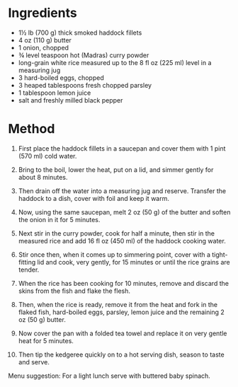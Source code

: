 Ingredients
===========

* 1½ lb (700 g) thick smoked haddock fillets
* 4 oz (110 g) butter
* 1 onion, chopped
* ¾ level teaspoon hot (Madras) curry powder
* long-grain white rice measured up to the 8 fl oz (225 ml) level in a measuring jug
* 3 hard-boiled eggs, chopped
* 3 heaped tablespoons fresh chopped parsley
* 1 tablespoon lemon juice
* salt and freshly milled black pepper


Method
======

1. 	First place the haddock fillets in a saucepan and cover them with 1 pint (570 ml) cold water. 

2. 	Bring to the boil, lower the heat, put on a lid, and simmer gently for about 8 minutes. 

3. 	Then drain off the water into a measuring jug and reserve. Transfer the haddock to a dish, cover with foil and keep it warm.

4. 	Now, using the same saucepan, melt 2 oz (50 g) of the butter and soften the onion in it for 5 minutes. 

5. 	Next stir in the curry powder, cook for half a minute, then stir in the measured rice and add 16 fl oz (450 ml) 
	of the haddock cooking water. 

6. 	Stir once then, when it comes up to simmering point, cover with a tight-fitting lid and cook,
	 very gently, for 15 minutes or until the rice grains are tender.

7. 	When the rice has been cooking for 10 minutes, remove and discard the skins from the fish and flake the flesh. 

8. 	Then, when the rice is ready, remove it from the heat and fork in the flaked fish, hard-boiled eggs, parsley, 
	lemon juice and the remaining 2 oz (50 g) butter. 

9. 	Now cover the pan with a folded tea towel and replace it on very gentle heat for 5 minutes. 

10.	Then tip the kedgeree quickly on to a hot serving dish, season to taste and serve.

Menu suggestion: For a light lunch serve with buttered baby spinach.
